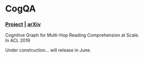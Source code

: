 # CogQA

### [Project](https://sites.google.com/view/cognitivegraph/) | [arXiv](https://arxiv.org/abs/1905.05460)

Cognitive Graph for Multi-Hop Reading Comprehension at Scale.<br>
In ACL 2019

Under construction... will release in June.
